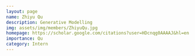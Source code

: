 ```yaml
---
layout: page
name: Zhiyu Qu
description: Generative Modelling
img: assets/img/members/ZhiyuQu.jpg
homepage: https://scholar.google.com/citations?user=HDcnqg0AAAAJ&hl=en
importance: Qu
category: Intern
---
```

